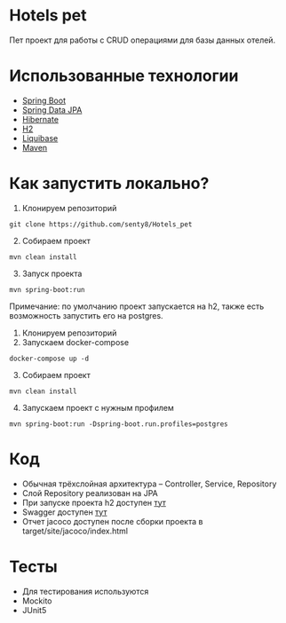 # Hotels pet

Пет проект для работы с CRUD операциями для базы данных отелей.

# Использованные технологии

* [Spring Boot](https://spring.io/projects/spring-boot)
* [Spring Data JPA](https://spring.io/projects/spring-data-jpa)
* [Hibernate](https://hibernate.org)
* [H2](https://ru.wikipedia.org/wiki/H2)
* [Liquibase](https://www.liquibase.org/)
* [Maven](https://maven.apache.org)


# Как запустить локально?

1. Клонируем репозиторий

```shell
git clone https://github.com/senty8/Hotels_pet
```

2. Собираем проект

```shell
mvn clean install
```

3. Запуск проекта

```shell
mvn spring-boot:run
```

Примечание: 
по умолчанию проект запускается на h2, также есть возможность запустить его на postgres.

1. Клонируем репозиторий
2. Запускаем docker-compose

```shell
docker-compose up -d
```

3. Собираем проект

```shell
mvn clean install
```

4. Запускаем проект с нужным профилем

```shell
mvn spring-boot:run -Dspring-boot.run.profiles=postgres
```

# Код

* Обычная трёхслойная
  архитектура – Controller, Service, Repository
* Слой Repository реализован на JPA
* При запуске проекта h2 доступен [тут](http://localhost:8092/hotel_db)
* Swagger доступен [тут](http://localhost:8092/property-view/swagger-ui.html)
* Отчет jacoco доступен после сборки проекта в target/site/jacoco/index.html

# Тесты

* Для тестирования используются
* Mockito
* JUnit5